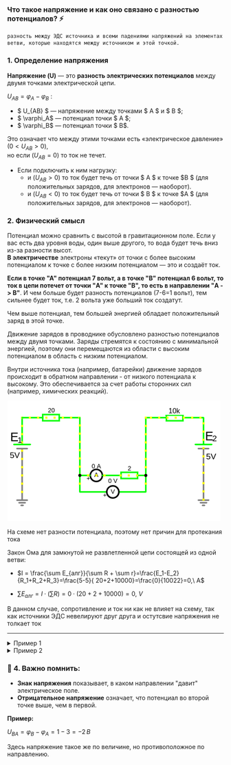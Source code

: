
### **Что такое напряжение и как оно связано с разностью потенциалов?** ⚡  

```admonish info
разность между ЭДС источника и всеми падениями напряжений на элементах ветви, которые находятся между источником и этой точкой.
```

### 1. Определение напряжения

**Напряжение (U)** — это **разность электрических потенциалов** между двумя точками электрической цепи.  
 
$U_{AB} = \varphi_A - \varphi_B$
 :  
- $ U_{AB} $ — напряжение между точками $ A $ и $ B $;  
- $ \varphi_A$ — потенциал точки $ A $;  
- $ \varphi_B$ — потенциал точки $ B$.  
 
 
Это означает что между этими точками есть «электрическое давление» ($0 < U_{AB} > 0$),<br> но если ($U_{AB} = 0$) то ток не течет. 
- Если подключить к ним нагрузку: 
  - и ($U_{AB} > 0$) то ток будет течь от точки $ A $ к точке $B $ (для положительных зарядов, для электронов — наоборот).
  - и ($U_{AB} < 0$) то ток будет течь от точки $ B $ к точке $A $ (для положительных зарядов, для электронов — наоборот).


### 2. Физический смысл 

Потенциал можно сравнить с высотой в гравитационном поле. Если у вас есть два уровня воды, один выше другого, то вода будет течь вниз из-за разности высот.  
**В электричестве** электроны «текут» от точки с более высоким потенциалом к точке с более низким потенциалом — это и создаёт ток.  

**Если в точке "А" потенциал 7 вольт, а в точке "B" потенциал 6 вольт, то ток в цепи потечет от точки "A" к точке "B", то есть в направлении "A -> B"**. И чем больше будет разность потенциалов (7-6=1 вольт), тем сильнее будет ток, т.е. 2 вольта уже больший ток создатут.

Чем выше потенциал, тем большей энергией обладает положительный заряд в этой точке.

Движение зарядов в проводнике обусловлено разностью потенциалов между двумя точками. Заряды стремятся к состоянию с минимальной энергией, поэтому они перемещаются из области с высоким потенциалом в область с низким потенциалом.

Внутри источника тока (например, батарейки) движение зарядов происходит в обратном направлении - от низкого потенциала к высокому. Это обеспечивается за счет работы сторонних сил (например, химических реакций).


![Потенциал.](../img/100.png "Потенциал.") 

На схеме нет разности потенциала, поэтому нет причин для протекания тока

Закон Ома для замкнутой не развлетленной цепи состоящей из одной ветви:
- $I = \frac{\sum E_{алг}}{\sum R + \sum r}=\frac{E_1-E_2}{R_1+R_2+R_3}=\frac{5-5}{ 20+2+10000}=\frac{0}{10022}=0,\ A$

- $\sum E_{алг} = I\cdot (\sum R)=0\cdot (20+2+10000)=0,\ V$

В данном случае, сопротивление и ток ни как не влияет на схему, так как источники ЭДС невелируют друг друга и остутсвие напряжения не толкает ток

---
 
<details>

<summary>Пример 1</summary>

![Потенциал.](../img/98.png "Потенциал.") 
 
 
#### 1. Найдем токи ветвей с помощью законов Кирхгофа

![Потенциал.](../img/99.png "Потенциал.") 

Уравнения:
- $I_1-I_4-I_2=0$ (для узла А)
- $E_1=I_1\cdot (R_1+r_1)+I_4\cdot R_4$ (для первого контура) 
- $E_2=I_2\cdot (R_2+r_2)-I_4\cdot R_4$ (для второго контура)

Решим систему уравнений:
- $I_1=0.529,\ A$
- $I_2=0.529,\ A$
- $I_4=0,\ A$

- Найдём напряжение:
    - $U_{R_{4}} = I_4\cdot R_4 = 0\cdot 4 = 0,\ V$ 
    - $U_{R_{1}} = I_1\cdot R_1 = 0.529\cdot 15 = 7.935,\ V$ 
    - $U_{R_{2}} = I_2\cdot R_2 = 0.529\cdot 15 = 7.935,\ V$ 
    - $U_{r_1}=I_1\cdot r_1=0.529\cdot 2=1.058,\ V$
    - $U_{r_2}=I_2\cdot r_2=0.529\cdot 2=1.058,\ V$
 
Итого, получаем потенциалы в точках A и B:
  - $\varphi_A=E_1 - U_{r_1} = 9 - 1.058 = 7.942,\ V$ (т.е. мы от источника ЭДС в ветке отняли все падения напряжения на резисторах и то что осталось и будет потенциалом на оставшемся резисторе, ну а точка А как раз за ним)
  - $\varphi_B=E_2 - U_{r_2} = 9 - 1.058 = 7.942,\ V$

- $U_{AB} = \varphi_A - \varphi_B = 7.942 - 7.942 = 0,\ V$


**Посмотрим токи ветвей через законы Ома**
 
Через II закон Ома для участка цепи с источником ЭДС, токи по формуле:

$I = \frac{\sum E - U_{внеш}}{\sum R + \sum r}$

В данном случае $U_{внеш}=0$ и для второй ветви тоже, так как нет разности потенциалов на зажимах ветви.

Тогда второе уравнение Ома действительно сводится к простому делению ЭДС на сумму сопротивлений:

$I_1 = \frac{\sum E_1}{\sum R_1 + \sum r_1} = \frac{9}{17}\approx 0.529,\ А$ (и для $I_2$ тоже)
 
 
---

</details>


<details>

<summary>Пример 2</summary>

![Потенциал.](../img/101.png "Потенциал.") 

На потенциал в точке 2 оказывает влияние два источник ЭДС $E_1$ и $E_2$

Ветка с $E_1$ по мере падения напряжений на каждом сопротивлении имеет итоговое значение напряжения к точке 2. 
Падение напряжения на участке с резисторами $R_1, R_2$ считается по формуле параллельного соединения резисторов $R=\frac{1}{ \frac{1}{R_1} + \frac{1}{R_2}}  = 2,\ Om$ и так как это единственный источник падения напряжения то $\varphi_{2_{E_1}}=2,\ Om$, а со стороны источника напряжения $E_2$, точка 2 для него со стороны его минуса или "земли" т.е. наряжение равно 0 вольт $\varphi_{2_{E_2}}=0,\ Om$, а в ветке с $R_4$ нет источников напряжения, следовательно $\varphi_2=2-0=2,\ Om$

Таким же образом и в точке 3, только $\varphi_{3_{E_2}}=2,\ Om$ получаем разность $\varphi_3=0-2=2,\ Om$

Итого  $U_{23}= \varphi_{2}-\varphi_{3}=2-2=0,\ Om$

На схема эти зоны с нулевым потенциалом окрашены в серый цвет.

---

![Потенциал.](../img/102.png "Потенциал.") 

В этой схеме, из-за наличия обходного пути с нулевым сопротивлением, резистор $R_3$ не влияет на потенциалы, а разность потенциалов по прежнему нулева из-за компенсации на резисторе $R_5$

---

![Потенциал.](../img/103.png "Потенциал.") 

Потенциалы уравновешены, хотя не сразу понятно, каки образом. На потенциал со стороны $E_1$ в узле 2 влияет группа резисторов $R_1,R_2,R_3$ и со стороны $E_2$ резистор $R_3$ так же влияет на потенциал в узле 2. Если группу резисторов $R_1,R_2,R_3$ преобразовать из "треугольника" в "звезду" то мы сможем увидеть какие из них влияют, а какая их часть сопротивление не влияет на узел 2.

![Потенциал.](../img/104.png "Потенциал.") 

(надписи бывших узлов сохранены для наглядности)

Преобразование "треугольника" сопротивлений в "звезду":
- $R_{общ} = \sum R = R_1+R_2+R_3=9, Om$
- $R_{12} = \frac{R_1\cdot R_2}{R_{общ}} \approx 1.77777777777,\ Om$
- $R_{23} = \frac{R_2\cdot R_3}{R_{общ}} \approx 0.44444444444,\ Om$
- $R_{31} = \frac{R_3\cdot R_1}{R_{общ}} \approx 0.44444444444,\ Om$

Потенциал в узле 2 будет равен тому что осталось от напряжения на пути к нему.
Со стороны ветки с $E_1$ сопротивления $R_{12}$ и $R_{23}$ соединены параллельно их эквивалентное сопротивление:
- $R_{экв} = \frac{1}{\frac{1}{R_{12}}+\frac{1}{R_{23}}}\approx 0,355555553,\ Om $

И со стороны ветки с $E_2$ сопротивления $R_{23}$ c (к $R_{31}$ последовательно присоединено $R_{5}$) соединены параллельно:
- $R_{экв} = \frac{1}{\frac{1}{R_{23}}+\frac{1}{R_{31 + R_{5}}}} = 0,355555553,\ Om $

Если эквивалентные сопротивление равны то и напряжения равны

</details>

### 🔋 **4. Важно помнить:**  
- **Знак напряжения** показывает, в каком направлении "давит" электрическое поле.  
- **Отрицательное напряжение** означает, что потенциал во второй точке выше, чем в первой.  

**Пример:**  
 
$U_{BA} = \varphi_B - \varphi_A = 1 - 3 = -2\,В$
  
Здесь напряжение такое же по величине, но противоположное по направлению.

 


 